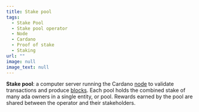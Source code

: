 ```yaml
---
title: Stake pool
tags:
  - Stake Pool
  - Stake pool operator
  - Node
  - Cardano
  - Proof of stake
  - Staking
url: ""
image: null
image_text: null
---
```


**Stake pool**: a computer server running the Cardano [node](https://www.essentialcardano.io/glossary/node) to validate transactions and produce [blocks](https://www.essentialcardano.io/glossary/block). Each pool holds the combined stake of many ada owners in a single entity, or pool. Rewards earned by the pool are shared between the operator and their stakeholders.
